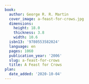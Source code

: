 ```yaml
---
book:
  author: George R. R. Martin
  cover_image: a-feast-for-crows.jpg
  dimensions:
    height: 18.0
    thickness: 3.8
    width: 10.6
  isbn13: '9780553582024'
  language: en
  pages: 1060
  publication_year: '2006'
  slug: a-feast-for-crows
  title: A Feast for Crows
plan:
  date_added: '2020-10-04'
---
```

